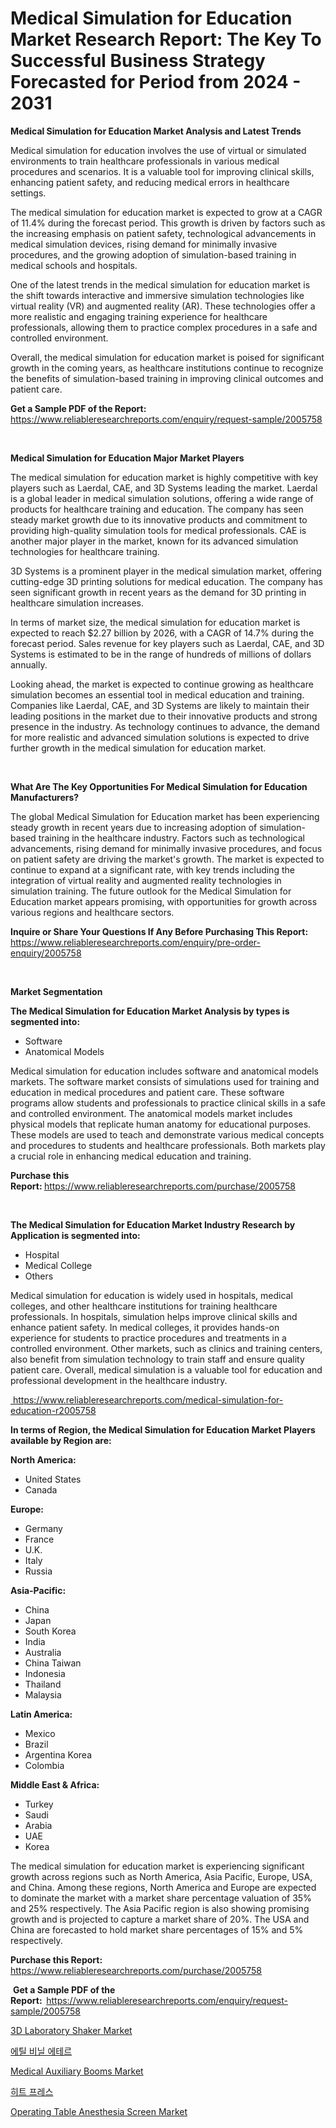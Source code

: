 <p><h1>Medical Simulation for Education Market Research Report: The Key To Successful Business Strategy Forecasted for Period from 2024 - 2031</h1></p><p><strong>Medical Simulation for Education Market Analysis and Latest Trends</strong></p>
<p><p>Medical simulation for education involves the use of virtual or simulated environments to train healthcare professionals in various medical procedures and scenarios. It is a valuable tool for improving clinical skills, enhancing patient safety, and reducing medical errors in healthcare settings.</p><p>The medical simulation for education market is expected to grow at a CAGR of 11.4% during the forecast period. This growth is driven by factors such as the increasing emphasis on patient safety, technological advancements in medical simulation devices, rising demand for minimally invasive procedures, and the growing adoption of simulation-based training in medical schools and hospitals.</p><p>One of the latest trends in the medical simulation for education market is the shift towards interactive and immersive simulation technologies like virtual reality (VR) and augmented reality (AR). These technologies offer a more realistic and engaging training experience for healthcare professionals, allowing them to practice complex procedures in a safe and controlled environment.</p><p>Overall, the medical simulation for education market is poised for significant growth in the coming years, as healthcare institutions continue to recognize the benefits of simulation-based training in improving clinical outcomes and patient care.</p></p>
<p><strong>Get a Sample PDF of the Report:&nbsp;</strong> <a href="https://www.reliableresearchreports.com/enquiry/request-sample/2005758">https://www.reliableresearchreports.com/enquiry/request-sample/2005758</a></p>
<p>&nbsp;</p>
<p><strong>Medical Simulation for Education Major Market Players</strong></p>
<p><p>The medical simulation for education market is highly competitive with key players such as Laerdal, CAE, and 3D Systems leading the market. Laerdal is a global leader in medical simulation solutions, offering a wide range of products for healthcare training and education. The company has seen steady market growth due to its innovative products and commitment to providing high-quality simulation tools for medical professionals. CAE is another major player in the market, known for its advanced simulation technologies for healthcare training.</p><p>3D Systems is a prominent player in the medical simulation market, offering cutting-edge 3D printing solutions for medical education. The company has seen significant growth in recent years as the demand for 3D printing in healthcare simulation increases. </p><p>In terms of market size, the medical simulation for education market is expected to reach $2.27 billion by 2026, with a CAGR of 14.7% during the forecast period. Sales revenue for key players such as Laerdal, CAE, and 3D Systems is estimated to be in the range of hundreds of millions of dollars annually.</p><p>Looking ahead, the market is expected to continue growing as healthcare simulation becomes an essential tool in medical education and training. Companies like Laerdal, CAE, and 3D Systems are likely to maintain their leading positions in the market due to their innovative products and strong presence in the industry. As technology continues to advance, the demand for more realistic and advanced simulation solutions is expected to drive further growth in the medical simulation for education market.</p></p>
<p>&nbsp;</p>
<p><strong>What Are The Key Opportunities For Medical Simulation for Education Manufacturers?</strong></p>
<p><p>The global Medical Simulation for Education market has been experiencing steady growth in recent years due to increasing adoption of simulation-based training in the healthcare industry. Factors such as technological advancements, rising demand for minimally invasive procedures, and focus on patient safety are driving the market's growth. The market is expected to continue to expand at a significant rate, with key trends including the integration of virtual reality and augmented reality technologies in simulation training. The future outlook for the Medical Simulation for Education market appears promising, with opportunities for growth across various regions and healthcare sectors.</p></p>
<p><strong>Inquire or Share Your Questions If Any Before Purchasing This Report:</strong> <a href="https://www.reliableresearchreports.com/enquiry/pre-order-enquiry/2005758">https://www.reliableresearchreports.com/enquiry/pre-order-enquiry/2005758</a></p>
<p>&nbsp;</p>
<p><strong>Market Segmentation</strong></p>
<p><strong>The Medical Simulation for Education Market Analysis by types is segmented into:</strong></p>
<p><ul><li>Software</li><li>Anatomical Models</li></ul></p>
<p><p>Medical simulation for education includes software and anatomical models markets. The software market consists of simulations used for training and education in medical procedures and patient care. These software programs allow students and professionals to practice clinical skills in a safe and controlled environment. The anatomical models market includes physical models that replicate human anatomy for educational purposes. These models are used to teach and demonstrate various medical concepts and procedures to students and healthcare professionals. Both markets play a crucial role in enhancing medical education and training.</p></p>
<p><strong>Purchase this Report:&nbsp;</strong><a href="https://www.reliableresearchreports.com/purchase/2005758">https://www.reliableresearchreports.com/purchase/2005758</a></p>
<p>&nbsp;</p>
<p><strong>The Medical Simulation for Education Market Industry Research by Application is segmented into:</strong></p>
<p><ul><li>Hospital</li><li>Medical College</li><li>Others</li></ul></p>
<p><p>Medical simulation for education is widely used in hospitals, medical colleges, and other healthcare institutions for training healthcare professionals. In hospitals, simulation helps improve clinical skills and enhance patient safety. In medical colleges, it provides hands-on experience for students to practice procedures and treatments in a controlled environment. Other markets, such as clinics and training centers, also benefit from simulation technology to train staff and ensure quality patient care. Overall, medical simulation is a valuable tool for education and professional development in the healthcare industry.</p></p>
<p><a href="https://www.reliableresearchreports.com/medical-simulation-for-education-r2005758">&nbsp;https://www.reliableresearchreports.com/medical-simulation-for-education-r2005758</a></p>
<p><strong>In terms of Region, the Medical Simulation for Education Market Players available by Region are:</strong></p>
<p>
    <p> <strong> North America: </strong>
        <ul>
            <li>United States</li>
            <li>Canada</li>
        </ul>
        </p> 
    <p> <strong> Europe: </strong>
        <ul>
            <li>Germany</li>
            <li>France</li>
            <li>U.K.</li>
            <li>Italy</li>
            <li>Russia</li>
        </ul>
        </p> 
    <p> <strong> Asia-Pacific: </strong>
        <ul>
            <li>China</li>
            <li>Japan</li>
            <li>South Korea</li>
            <li>India</li>
            <li>Australia</li>
            <li>China Taiwan</li>
            <li>Indonesia</li>
            <li>Thailand</li>
            <li>Malaysia</li>
        </ul>
        </p> 
    <p> <strong> Latin America: </strong>
        <ul>
            <li>Mexico</li>
            <li>Brazil</li>
            <li>Argentina Korea</li>
            <li>Colombia</li>
        </ul>
        </p> 
    <p> <strong> Middle East & Africa: </strong>
        <ul>
            <li>Turkey</li>
            <li>Saudi</li>
            <li>Arabia</li>
            <li>UAE</li>
            <li>Korea</li>
        </ul>
    </p>
    </p>
<p><p>The medical simulation for education market is experiencing significant growth across regions such as North America, Asia Pacific, Europe, USA, and China. Among these regions, North America and Europe are expected to dominate the market with a market share percentage valuation of 35% and 25% respectively. The Asia Pacific region is also showing promising growth and is projected to capture a market share of 20%. The USA and China are forecasted to hold market share percentages of 15% and 5% respectively.</p></p>
<p><strong>Purchase this Report: </strong><a href="https://www.reliableresearchreports.com/purchase/2005758">https://www.reliableresearchreports.com/purchase/2005758</a></p>
<p>&nbsp;<strong>Get a Sample PDF of the Report:&nbsp;&nbsp;</strong><a href="https://www.reliableresearchreports.com/enquiry/request-sample/2005758">https://www.reliableresearchreports.com/enquiry/request-sample/2005758</a></p>
<p><strong></strong></p>
<p><p><a href="https://github.com/nairnboy/Market-Research-Report-List-1/blob/main/3d-laboratory-shaker-market.md">3D Laboratory Shaker Market</a></p><p><a href="https://github.com/mdmazharulnwr786/Market-Research-Report-List-2/blob/main/496221577629.md">에틸 비닐 에테르</a></p><p><a href="https://github.com/evanArnold06/Market-Research-Report-List-1/blob/main/medical-auxiliary-booms-market.md">Medical Auxiliary Booms Market</a></p><p><a href="https://github.com/berlianaparadilla48/Market-Research-Report-List-2/blob/main/831828277628.md">히트 프레스</a></p><p><a href="https://github.com/mabutironaldo/Market-Research-Report-List-5/blob/main/operating-table-anesthesia-screen-market.md">Operating Table Anesthesia Screen Market</a></p></p>